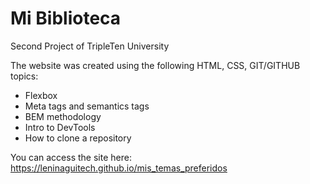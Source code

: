 # Mi Biblioteca

Second Project of TripleTen University

The website was created using the following HTML, CSS, GIT/GITHUB topics:

- Flexbox
- Meta tags and semantics tags
- BEM methodology
- Intro to DevTools
- How to clone a repository

You can access the site here: https://leninaguitech.github.io/mis_temas_preferidos
